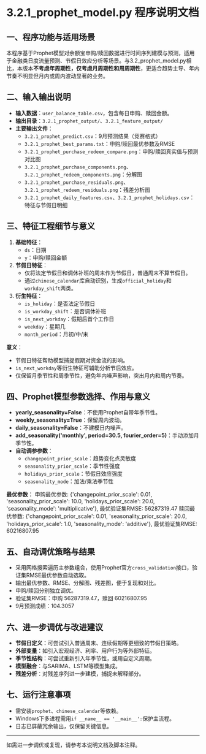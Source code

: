 # 3.2.1_prophet_model.py 程序说明文档

## 一、程序功能与适用场景

本程序基于Prophet模型对余额宝申购/赎回数据进行时间序列建模与预测，适用于金融类日度流量预测、节假日效应分析等场景。与3.2_prophet_model.py相比，本版本**不考虑年周期性，仅考虑月周期性和周周期性**，更适合趋势主导、年内节奏不明显但月内或周内波动显著的业务。

## 二、输入输出说明

- **输入数据**：`user_balance_table.csv`，包含每日申购、赎回金额。
- **输出目录**：`3.2.1_prophet_output/`、`3.2.1_feature_output/`
- **主要输出文件**：
  - `3.2.1_prophet_predict.csv`：9月预测结果（竞赛格式）
  - `3.2.1_prophet_best_params.txt`：申购/赎回最优参数及RMSE
  - `3.2.1_prophet_purchase_redeem_compare.png`：申购/赎回真实值与预测对比图
  - `3.2.1_prophet_purchase_components.png`、`3.2.1_prophet_redeem_components.png`：分解图
  - `3.2.1_prophet_purchase_residuals.png`、`3.2.1_prophet_redeem_residuals.png`：残差分析图
  - `3.2.1_prophet_daily_features.csv`、`3.2.1_prophet_holidays.csv`：特征与节假日明细

## 三、特征工程细节与意义

1. **基础特征**：
   - `ds`：日期
   - `y`：申购/赎回金额
2. **节假日特征**：
   - 仅将法定节假日和调休补班的周末作为节假日，普通周末不算节假日。
   - 通过`chinese_calendar`库自动识别，生成`official_holiday`和`workday_shift`两类。
3. **衍生特征**：
   - `is_holiday`：是否法定节假日
   - `is_workday_shift`：是否调休补班
   - `is_next_workday`：假期后首个工作日
   - `weekday`：星期几
   - `month_period`：月初/中/末

**意义**：
- 节假日特征帮助模型捕捉假期对资金流的影响。
- `is_next_workday`等衍生特征可辅助分析节后效应。
- 仅保留月季节性和周季节性，避免年内噪声影响，突出月内和周内节奏。

## 四、Prophet模型参数选择、作用与意义

- **yearly_seasonality=False**：不使用Prophet自带年季节性。
- **weekly_seasonality=True**：保留周内波动。
- **daily_seasonality=False**：不建模日内噪声。
- **add_seasonality('monthly', period=30.5, fourier_order=5)**：手动添加月季节性。
- **自动调参参数**：
  - `changepoint_prior_scale`：趋势变化点灵敏度
  - `seasonality_prior_scale`：季节性强度
  - `holidays_prior_scale`：节假日效应强度
  - `seasonality_mode`：加法/乘法季节性

**最优参数**：
申购最优参数: {'changepoint_prior_scale': 0.01, 'seasonality_prior_scale': 10.0, 'holidays_prior_scale': 20.0, 'seasonality_mode': 'multiplicative'}, 最优验证集RMSE: 56287319.47
赎回最优参数: {'changepoint_prior_scale': 0.01, 'seasonality_prior_scale': 20.0, 'holidays_prior_scale': 1.0, 'seasonality_mode': 'additive'}, 最优验证集RMSE: 60216807.95

## 五、自动调优策略与结果

- 采用网格搜索遍历主参数组合，使用Prophet官方`cross_validation`接口，验证集RMSE最优参数自动选取。
- 输出最优参数、RMSE、分解图、残差图，便于复现和对比。
- 申购/赎回分别独立调优。
- 验证集RMSE：申购 56287319.47，赎回 60216807.95
- 9月预测成绩：104.3057

## 六、进一步调优与改进建议

- **节假日定义**：可尝试引入普通周末、连续假期等更细致的节假日策略。
- **外部变量**：如引入宏观经济、利率、用户行为等外部特征。
- **季节性结构**：可尝试重新引入年季节性，或用自定义周期。
- **模型融合**：与SARIMA、LSTM等模型集成。
- **残差分析**：对残差序列进一步建模，捕捉未解释部分。

## 七、运行注意事项

- 需安装`prophet`、`chinese_calendar`等依赖。
- Windows下多进程需用`if __name__ == '__main__':`保护主流程。
- 日志已屏蔽冗余输出，仅保留关键信息。

---
如需进一步调优或复现，请参考本说明文档及脚本注释。 